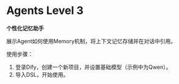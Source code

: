 # Agents Level 3

**个性化记忆助手** 

展示Agent如何使用Memory机制，将上下文记忆存储并在对话中引用。

使用步骤：
1. 登录Dify，创建一个新项目，并设置基础模型（示例中为Qwen）。
2. 导入DSL，开始使用。